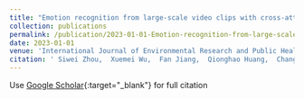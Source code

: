 ```yaml
---
title: "Emotion recognition from large-scale video clips with cross-attention and hybrid feature weighting neural networks"
collection: publications
permalink: /publication/2023-01-01-Emotion-recognition-from-large-scale-video-clips-with-cross-attention-and-hybrid-feature-weighting-neural-networks
date: 2023-01-01
venue: 'International Journal of Environmental Research and Public Health'
citation: ' Siwei Zhou,  Xuemei Wu,  Fan Jiang,  Qionghao Huang,  Changqin Huang, &quot;Emotion recognition from large-scale video clips with cross-attention and hybrid feature weighting neural networks.&quot; International Journal of Environmental Research and Public Health, 2023.'
---
```

Use [Google Scholar](https://scholar.google.com/scholar?q=Emotion+recognition+from+large+scale+video+clips+with+cross+attention+and+hybrid+feature+weighting+neural+networks){:target="_blank"} for full citation